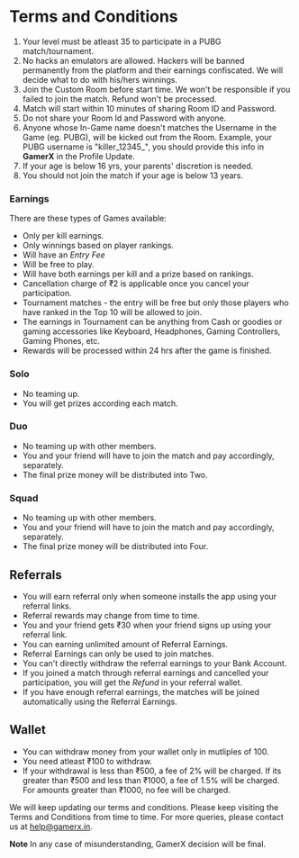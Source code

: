 # Terms and Conditions

1. Your level must be atleast 35 to participate in a PUBG match/tournament.
2. No hacks an emulators are allowed. Hackers will be banned permanently from the platform and their earnings confiscated. We will decide what to do with his/hers winnings.
3. Join the Custom Room before start time. We won't be responsible if you failed to join the match. Refund won't be processed.
4. Match will start within 10 minutes of sharing Room ID and Password.
5. Do not share your Room Id and Password with anyone.
6. Anyone whose In-Game name doesn't matches the Username in the Game (eg. PUBG), will be kicked out from the Room. Example, your PUBG username is "killer_12345_", you should provide this info in **GamerX** in the Profile Update.
7. If your age is below 16 yrs, your parents' discretion is needed.
8. You should not join the match if your age is below 13 years.

### Earnings
There are these types of Games available: 
* Only per kill earnings.
* Only winnings based on player rankings.
* Will have an *Entry Fee*
* Will be free to play.
* Will have both earnings per kill and a prize based on rankings.
* Cancellation charge of ₹2 is applicable once you cancel your participation.
* Tournament matches - the entry will be free but only those players who have ranked in the Top 10 will be allowed to join.
* The earnings in Tournament can be anything from Cash or goodies or gaming accessories like Keyboard, Headphones, Gaming Controllers, Gaming Phones, etc.
* Rewards will be processed within 24 hrs after the game is finished.

### Solo
* No teaming up.
* You will get prizes according each match.

### Duo
* No teaming up with other members.
* You and your friend will have to join the match and pay accordingly, separately.
* The final prize money will be distributed into Two.

### Squad
* No teaming up with other members.
* You and your friend will have to join the match and pay accordingly, separately.
* The final prize money will be distributed into Four.

## Referrals
* You will earn referral only when someone installs the app using your referral links.
* Referral rewards may change from time to time.
* You and your friend gets ₹30 when your friend signs up using your referral link.
* You can earning unlimited amount of Referral Earnings.
* Referral Earnings can only be used to join matches.
* You can't directly withdraw the referral earnings to your Bank Account.
* If you joined a match through referral earnings and cancelled your participation, you will get the *Refund* in your referral wallet.
* If you have enough referral earnings, the matches will be joined automatically using the Referral Earnings.

## Wallet
* You can withdraw money from your wallet only in mutliples of 100.
* You need atleast ₹100 to withdraw.
* If your withdrawal is less than ₹500, a fee of 2% will be charged. If its greater than ₹500 and less than ₹1000, a fee of 1.5% will be charged. For amounts greater than ₹1000, no fee will be charged.

We will keep updating our terms and conditions. Please keep visiting the Terms and Conditions from time to time.
For more queries, please contact us at help@gamerx.in.

**Note** In any case of misunderstanding, GamerX decision will be final.
